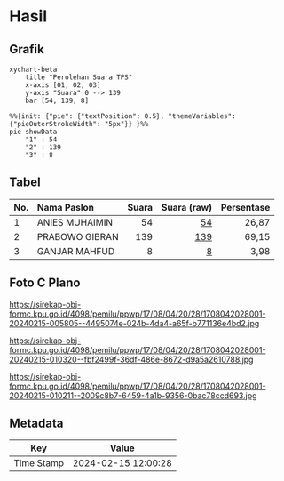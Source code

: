 # Hasil

## Grafik

```mermaid
xychart-beta
    title "Perolehan Suara TPS"
    x-axis [01, 02, 03]
    y-axis "Suara" 0 --> 139
    bar [54, 139, 8]
```

```mermaid
%%{init: {"pie": {"textPosition": 0.5}, "themeVariables": {"pieOuterStrokeWidth": "5px"}} }%%
pie showData
    "1" : 54
    "2" : 139
    "3" : 8
```

## Tabel

| No. | Nama Paslon    | Suara | Suara (raw) | Persentase |
|:--- |:-------------- | -----:| -----------:| ----------:|
| 1   | ANIES MUHAIMIN | 54    | [54][p-1]   | 26,87      |
| 2   | PRABOWO GIBRAN | 139   | [139][p-2]  | 69,15      |
| 3   | GANJAR MAHFUD  | 8     | [8][p-3]    | 3,98       |


[p-1]: https://github.com/gigit-pemilu/pemilu-2024-17-bengkulu/blob/main/pilpres/hitung-suara/sub/17-bengkulu/sub/08-kepahiang/sub/04-kepahiang/sub/2028-bogor-baru/sub/001-tps/sub/paslon-1.txt
[p-2]: https://github.com/gigit-pemilu/pemilu-2024-17-bengkulu/blob/main/pilpres/hitung-suara/sub/17-bengkulu/sub/08-kepahiang/sub/04-kepahiang/sub/2028-bogor-baru/sub/001-tps/sub/paslon-2.txt
[p-3]: https://github.com/gigit-pemilu/pemilu-2024-17-bengkulu/blob/main/pilpres/hitung-suara/sub/17-bengkulu/sub/08-kepahiang/sub/04-kepahiang/sub/2028-bogor-baru/sub/001-tps/sub/paslon-3.txt

## Foto C Plano

https://sirekap-obj-formc.kpu.go.id/4098/pemilu/ppwp/17/08/04/20/28/1708042028001-20240215-005805--4495074e-024b-4da4-a65f-b771136e4bd2.jpg

https://sirekap-obj-formc.kpu.go.id/4098/pemilu/ppwp/17/08/04/20/28/1708042028001-20240215-010320--fbf2499f-36df-486e-8672-d9a5a2610788.jpg

https://sirekap-obj-formc.kpu.go.id/4098/pemilu/ppwp/17/08/04/20/28/1708042028001-20240215-010211--2009c8b7-6459-4a1b-9356-0bac78ccd693.jpg


## Metadata

| Key        | Value               |
| ---------- | ------------------- |
| Time Stamp | 2024-02-15 12:00:28 |



